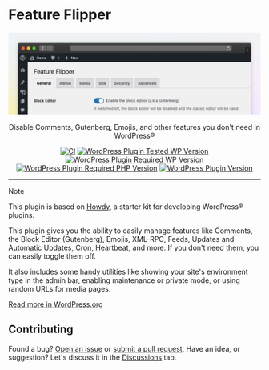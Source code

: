# Feature Flipper

![Banner](.wporg/banner-1544x500.png)

<div align="center">
	
  Disable Comments, Gutenberg, Emojis, and other features you don't need in WordPress®

  [![CI](https://github.com/syntatis/wp-feature-flipper/actions/workflows/ci.yml/badge.svg)](https://github.com/syntatis/wp-feature-flipper/actions/workflows/ci.yml)
  [![WordPress Plugin Tested WP Version](https://img.shields.io/wordpress/plugin/tested/syntatis-feature-flipper?logo=wordpress&color=34D058)](https://wordpress.org/plugins/syntatis-feature-flipper/)
  [![WordPress Plugin Required WP Version](https://img.shields.io/wordpress/plugin/wp-version/syntatis-feature-flipper?logo=wordpress)](https://wordpress.org/plugins/syntatis-feature-flipper/)
  [![WordPress Plugin Required PHP Version](https://img.shields.io/wordpress/plugin/required-php/syntatis-feature-flipper?logo=wordpress)](https://wordpress.org/plugins/syntatis-feature-flipper/)
  [![WordPress Plugin Version](https://img.shields.io/wordpress/plugin/v/syntatis-feature-flipper?logo=wordpress&logoColor=fff&label=playground&labelColor=3858e9&color=3858e9)](https://playground.wordpress.net/?blueprint-url=https://raw.githubusercontent.com/syntatis/wp-feature-flipper/main/.wporg/blueprints/blueprint.json)

</div>

---

> [!NOTE]
> This plugin is based on [Howdy](https://github.com/syntatis/howdy), a starter kit for developing WordPress® plugins.

This plugin gives you the ability to easily manage features like Comments, the Block Editor (Gutenberg), Emojis, XML-RPC, Feeds, Updates and Automatic Updates, Cron, Heartbeat, and more. If you don't need them, you can easily toggle them off.

It also includes some handy utilities like showing your site's environment type in the admin bar, enabling maintenance or private mode, or using random URLs for media pages.

[Read more in WordPress.org](https://wordpress.org/plugins/syntatis-feature-flipper/)

## Contributing

Found a bug? [Open an issue](https://github.com/syntatis/wp-feature-flipper/issues/new) or [submit a pull request](https://github.com/syntatis/wp-feature-flipper/compare). Have an idea, or suggestion? Let's discuss it in the [Discussions](https://github.com/syntatis/wp-feature-flipper/discussions) tab.

